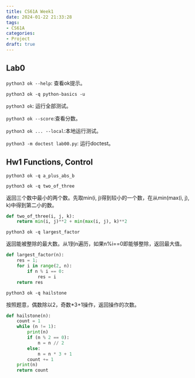 ```yaml
---
title: CS61A Week1
date: 2024-01-22 21:33:28
tags:
- CS61A
categories:
- Project
draft: true
---
```


## Lab0

`python3 ok --help`: 查看ok提示。

`python3 ok -q python-basics -u`

`python3 ok`: 运行全部测试。

`python3 ok --score`:查看分数。

`python3 ok ... --local`:本地运行测试。

`python3 -m doctest lab00.py`: 运行doctest。

## Hw1 Functions, Control

`python3 ok -q a_plus_abs_b`

`python3 ok -q two_of_three`

返回三个数中最小的两个数。先取min(i, j)得到较小的一个数，在从min(max(i, j), k)中得到第二小的数。

```python
def two_of_three(i, j, k):
    return min(i, j)**2 + min(max(i, j), k)**2
```

`python3 ok -q largest_factor`

返回能被整除的最大数。从1到n遍历，如果n%i==0即能够整除，返回最大值。

```python
def largest_factor(n):
    res = 1;
    for i in range(2, n):
        if n % i == 0:
            res = i
    return res
```

`python3 ok -q hailstone`

按照题意，偶数除以2，奇数*3+1操作，返回操作的次数。

```python
def hailstone(n):
    count = 1
    while (n != 1):
        print(n)
        if (n % 2 == 0):
            n = n // 2
        else:
            n = n * 3 + 1
        count += 1
    print(n)
    return count
```
